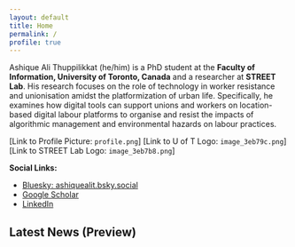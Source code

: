 ```yaml
---
layout: default
title: Home
permalink: /
profile: true
---
```


Ashique Ali Thuppilikkat (he/him) is a PhD student at the **Faculty of Information, University of Toronto, Canada** and a researcher at **STREET Lab**. His research focuses on the role of technology in worker resistance and unionisation amidst the platformization of urban life. Specifically, he examines how digital tools can support unions and workers on location-based digital labour platforms to organise and resist the impacts of algorithmic management and environmental hazards on labour practices.

[Link to Profile Picture: `profile.png`]
[Link to U of T Logo: `image_3eb79c.png`]
[Link to STREET Lab Logo: `image_3eb7b8.png`]

**Social Links:**
* [Bluesky: ashiquealit.bsky.social](https://bsky.app/profile/ashiquealit.bsky.social)
* [Google Scholar](https://scholar.google.com/citations?user=T4XvPfgAAAAJ&hl=en)
* [LinkedIn](https://www.linkedin.com/in/ashique-ali-t-3b693789/)

## Latest News (Preview)
